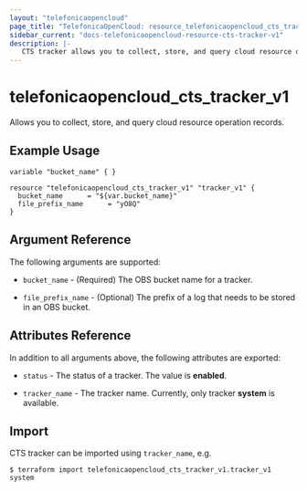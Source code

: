 ```yaml
---
layout: "telefonicaopencloud"
page_title: "TelefonicaOpenCloud: resource_telefonicaopencloud_cts_tracker_v1"
sidebar_current: "docs-telefonicaopencloud-resource-cts-tracker-v1"
description: |-
   CTS tracker allows you to collect, store, and query cloud resource operation records and use these records for security analysis, compliance auditing, resource tracking, and fault locating.
---
```


# telefonicaopencloud_cts_tracker_v1

Allows you to collect, store, and query cloud resource operation records.

## Example Usage

 ```hcl
 variable "bucket_name" { }
 
 resource "telefonicaopencloud_cts_tracker_v1" "tracker_v1" {
   bucket_name      = "${var.bucket_name}"
   file_prefix_name      = "yO8Q"
 }

 ```
## Argument Reference
The following arguments are supported:

* `bucket_name` - (Required) The OBS bucket name for a tracker.

* `file_prefix_name` - (Optional) The prefix of a log that needs to be stored in an OBS bucket. 


## Attributes Reference
In addition to all arguments above, the following attributes are exported:

* `status` - The status of a tracker. The value is **enabled**.

* `tracker_name` - The tracker name. Currently, only tracker **system** is available.


## Import

CTS tracker can be imported using  `tracker_name`, e.g.

```
$ terraform import telefonicaopencloud_cts_tracker_v1.tracker_v1 system
```




